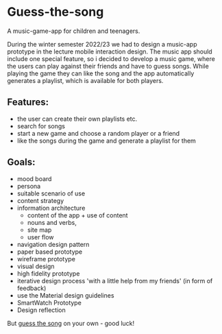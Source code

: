 # Guess-the-song
A music-game-app for children and teenagers. 

During the winter semester 2022/23 we had to  design a music-app prototype in the lecture mobile interaction design. The music app should include one special feature, so i decided to develop a music game, where the users can play against their friends and have to guess songs. While playing the game they can like the song and the app automatically generates a playlist, which is available for both players. 

## Features:
- the user can create their own playlists etc.
- search for songs
- start a new game and choose a random player or a friend
- like the songs during the game and generate a playlist for them

## Goals:
- mood board
- persona
- suitable scenario of use
- content strategy
- information architecture
  - content of the app + use of content
  - nouns and verbs,  
  - site map
  - user flow  
- navigation design pattern
- paper based prototype
- wireframe prototype
- visual design
- high fidelity prototype
- iterative design process 'with a little help from my friends' (in form of feedback)
- use the Material design guidelines
- SmartWatch Prototype
- Design reflection

But [guess the song](https://www.figma.com/proto/dheAHZ0U3SSNNY3MEXkmcL/Guess-the-Music?page-id=0%3A1&type=design&node-id=4-313&viewport=625%2C382%2C0.12&t=ANXZPnTwMWyUVkoD-1&scaling=scale-down&starting-point-node-id=258%3A957&mode=design) on your own - good luck! 
